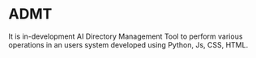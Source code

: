 # ADMT
It is in-development AI Directory Management Tool to perform various operations in an users system developed using Python, Js, CSS, HTML.
